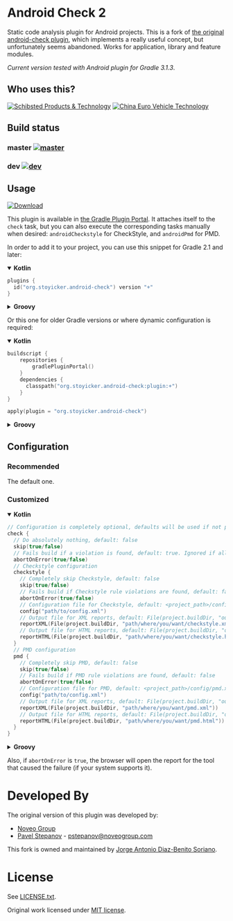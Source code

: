 Android Check 2
===============

Static code analysis plugin for Android projects.
This is a fork of [the original android-check plugin][1], which implements a really useful concept, but unfortunately seems abandoned.
Works for application, library and feature modules.

*Current version tested with Android plugin for Gradle 3.1.3*.

Who uses this?
------------
[![Schibsted Products & Technology](https://i.imgur.com/YwLGGgJ.png)](http://www.schibsted.com/en/About-Schibsted/Schibsted-Products-and-Technology/)
[![China Euro Vehicle Technology](https://i.imgur.com/8OxYcwv.png)](http://www.cevt.se/)


Build status
------------

### master [![master](https://travis-ci.org/stoyicker/android-check-2.svg?branch=master)](https://travis-ci.org/stoyicker/android-check-2)
### dev [![dev](https://travis-ci.org/stoyicker/android-check-2.svg?branch=dev)](https://travis-ci.org/stoyicker/android-check-2)

Usage
-----

[ ![Download](https://api.bintray.com/packages/stoyicker-org/android-check-2/org.stoyicker.android-check/images/download.svg) ](https://bintray.com/stoyicker-org/android-check-2/org.stoyicker.android-check/_latestVersion)

This plugin is available in [the Gradle Plugin Portal](https://plugins.gradle.org/plugin/org.stoyicker.android-check). It attaches itself to the `check` task, but you can also execute the corresponding tasks manually when desired: `androidCheckstyle` for CheckStyle, and `androidPmd` for PMD.

In order to add it to your project, you can use this snippet for Gradle 2.1 and later:
<details open>
<summary><b>Kotlin</b></summary>

```kotlin
plugins {
  id("org.stoyicker.android-check") version "+"
}
```

</details>
<details>
<summary><b>Groovy</b></summary>

```groovy
plugins {
  id "org.stoyicker.android-check" version "+"
}
```

</details>

Or this one for older Gradle versions or where dynamic configuration is required:

<details open>
<summary><b>Kotlin</b></summary>

```kotlin
buildscript {
    repositories {
        gradlePluginPortal()
    }
    dependencies {
      classpath("org.stoyicker.android-check:plugin:+")
    }
}

apply(plugin = "org.stoyicker.android-check")
```

</details>
<details>
<summary><b>Groovy</b></summary>

```groovy
buildscript {
    repositories {
        gradlePluginPortal()
    }
    dependencies {
      classpath("org.stoyicker.android-check:plugin:+") {
        // These are to avoid some conflicts with the Android plugin due to how classloading is performed by Gradle
        // Only required before Gradle 4.8: https://github.com/gradle/gradle/issues/5092
        exclude module: "asm"
        exclude module: "gson"
        exclude module: "guava"
        exclude module: "commons-logging"
        // This one is required because Checkstyle and PMD use different Saxon artifacts that have overlapping packages
        // Also only required before Gradle < 4.8
        exclude module: "Saxon-HE"
      }
    }
}

apply plugin: "org.stoyicker.android-check"
```

</details>

Configuration
-------------

### Recommended

The default one.

### Customized

<details open>
<summary><b>Kotlin</b></summary>

```kotlin
// Configuration is completely optional, defaults will be used if not present
check {
  // Do absolutely nothing, default: false
  skip(true/false)
  // Fails build if a violation is found, default: true. Ignored if all per-tool confs are set to abortOnError false (see below)
  abortOnError(true/false)
  // Checkstyle configuration
  checkstyle {
    // Completely skip Checkstyle, default: false
    skip(true/false)
    // Fails build if Checkstyle rule violations are found, default: false
    abortOnError(true/false)
    // Configuration file for Checkstyle, default: <project_path>/config/checkstyle.xml, if non-existent then <project_path>/<module_path>/config/checkstyle.xml, if non-existent then plugin/src/main/resources/checkstyle/conf-default.xml
    config("path/to/config.xml")
    // Output file for XML reports, default: File(project.buildDir, "outputs/checkstyle/checkstyle.xml")
    reportXML(File(project.buildDir, "path/where/you/want/checkstyle.xml"))
    // Output file for HTML reports, default: File(project.buildDir, "outputs/checkstyle/checkstyle.html")
    reportHTML(File(project.buildDir, "path/where/you/want/checkstyle.html"))
  }
  // PMD configuration
  pmd {
    // Completely skip PMD, default: false
    skip(true/false)
    // Fails build if PMD rule violations are found, default: false
    abortOnError(true/false)
    // Configuration file for PMD, default: <project_path>/config/pmd.xml, if non-existent then <project_path>/<module_path>/config/pmd.xml, if non-existent then plugin/src/main/resources/pmd/conf-default.xml
    config("path/to/config.xml")
    // Output file for XML reports, default: File(project.buildDir, "outputs/pmd/pmd.xml")
    reportXML(File(project.buildDir, "path/where/you/want/pmd.xml"))
    // Output file for HTML reports, default: File(project.buildDir, "outputs/pmd/pmd.html")
    reportHTML(File(project.buildDir, "path/where/you/want/pmd.html"))
  }
}
```

</details>
<details>
<summary><b>Groovy</b></summary>

```groovy
// Configuration is completely optional, defaults will be used if not present
check {
  // Do absolutely nothing, default: false
  skip(true/false)
  // Fails build if a violation is found, default: true. Ignored if all per-tool confs are set to abortOnError false (see below)
  abortOnError(true/false)
  // Checkstyle configuration
  checkstyle {
    // Completely skip Checkstyle, default: false
    skip(true/false)
    // Fails build if Checkstyle rule violations are found, default: false
    abortOnError(true/false)
    // Configuration file for Checkstyle, default: <project_path>/config/checkstyle.xml, if non-existent then <project_path>/<module_path>/config/checkstyle.xml, if non-existent then plugin/src/main/resources/checkstyle/conf-default.xml
    config("path/to/config.xml")
    // Output file for XML reports, default: new File(project.buildDir, "outputs/checkstyle/checkstyle.xml")
    reportXML(new File(project.buildDir, "path/where/you/want/checkstyle.xml"))
    // Output file for HTML reports, default: new File(project.buildDir, "outputs/checkstyle/checkstyle.html")
    reportHTML(new File(project.buildDir, "path/where/you/want/checkstyle.html"))
  }
  // PMD configuration
  pmd {
    // Completely skip PMD, default: false
    skip(true/false)
    // Fails build if PMD rule violations are found, default: false
    abortOnError(true/false)
    // Configuration file for PMD, default: <project_path>/config/pmd.xml, if non-existent then <project_path>/<module_path>/config/pmd.xml, if non-existent then plugin/src/main/resources/pmd/conf-default.xml
    config("path/to/config.xml")
    // Output file for XML reports, default: new File(project.buildDir, "outputs/pmd/pmd.xml")
    reportXML(new File(project.buildDir, "path/where/you/want/pmd.xml"))
    // Output file for HTML reports, default: new File(project.buildDir, "outputs/pmd/pmd.html")
    reportHTML(new File(project.buildDir, "path/where/you/want/pmd.html"))
  }
}
```

</details>

Also, if `abortOnError` is `true`, the browser will open the report for the tool that caused the failure (if your system supports it).

Developed By
============

The original version of this plugin was developed by:

  - [Noveo Group][2]
  - [Pavel Stepanov](https://github.com/stefan-nsk) - <pstepanov@noveogroup.com>

This fork is owned and maintained by [Jorge Antonio Diaz-Benito Soriano](https://www.linkedin.com/in/jorgediazbenitosoriano).

License
=======

See [LICENSE.txt](LICENSE.txt).

Original work licensed under [MIT license](https://github.com/noveogroup/android-check/blob/master/LICENSE.txt).

[1]: https://github.com/noveogroup/android-check
[2]: http://noveogroup.com/
